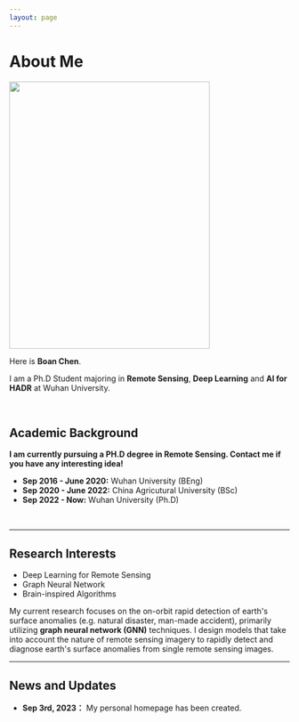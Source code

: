 ```yaml
---
layout: page
---
```


# About Me

<img src="https://cbachen1997.github.io/BoanChen.jpg" class="floatpic" width="360" height="480">

Here is **Boan Chen**.

I am a Ph.D Student majoring in **Remote Sensing**, **Deep Learning** and **AI for HADR** at Wuhan University.
<!-- #TODO add CV -->
<!-- Here is [my Resume](https://caihanlin.com/file/Resume-HanlinCAI.pdf). -->

<br>

## Academic Background

**I am currently pursuing a PH.D degree in Remote Sensing. Contact me if you have any interesting idea!** 

- **Sep 2016 - June 2020:** Wuhan University (BEng)
- **Sep 2020 - June 2022:** China Agricutural University (BSc)
- **Sep 2022 - Now:** Wuhan University (Ph.D)

<br>

---

## Research Interests

- Deep Learning for Remote Sensing
- Graph Neural Network
- Brain-inspired Algorithms

My current research focuses on the on-orbit rapid detection of earth's surface anomalies (e.g. natural disaster, man-made accident), primarily utilizing **graph neural network (GNN)** techniques. I design models that take into account the nature of remote sensing imagery to rapidly detect and diagnose earth's surface anomalies from single remote sensing images.
<br>

---

## News and Updates

- **Sep 3rd, 2023：** My personal homepage has been created.

<br>

